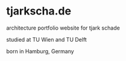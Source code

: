 # tjarkscha.de

architecture portfolio website for tjark schade

studied at TU Wien and TU Delft

born in Hamburg, Germany